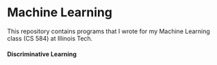 Machine Learning
===================

This repository contains programs that I wrote for my Machine Learning class (CS 584) at Illinois Tech.

#### <i class="icon-folder-open"></i> Discriminative Learning 
